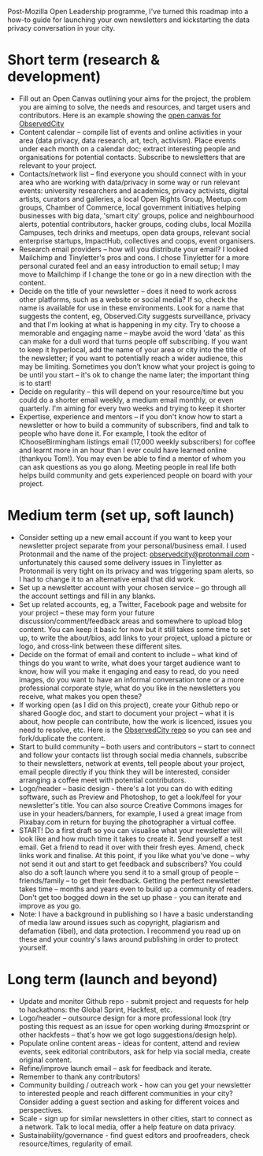 
Post-Mozilla Open Leadership programme, I've turned this roadmap into a how-to guide for launching your own newsletters and kickstarting the data privacy conversation in your city. 

# Short term (research & development)
* Fill out an Open Canvas outlining your aims for the project, the problem you are aiming to solve, the needs and resources, and target users and contributors. Here is an example showing the [open canvas for ObservedCity](https://github.com/fionacu/ObservedCity/blob/master/MOLP-open-canvas.pdf)
* Content calendar – compile list of events and online activities in your area (data privacy, data research, art, tech, activism). Place events under each month on a calendar doc; extract interesting people and organisations for potential contacts. Subscribe to newsletters that are relevant to your project.
* Contacts/network list – find everyone you should connect with in your area who are working with data/privacy in some way or run relevant events: university researchers and academics, privacy activists, digital artists, curators and galleries, a local Open Rights Group, Meetup.com groups, Chamber of Commerce, local government initiatives helping businesses with big data, 'smart city' groups, police and neighbourhood alerts, potential contributors, hacker groups, coding clubs, local Mozilla Campuses, tech drinks and meetups, open data groups, relevant social enterprise startups, ImpactHub, collectives and coops, event organisers. 
* Research email providers – how will you distribute your email? I looked Mailchimp and Tinyletter's pros and cons. I chose Tinyletter for a more personal curated feel and an easy introduction to email setup; I may move to Mailchimp if I change the tone or go in a new direction with the content.
* Decide on the title of your newsletter – does it need to work across other platforms, such as a website or social media? If so, check the name is available for use in these environments. Look for a name that suggests the content, eg, Observed.City suggests surveillance, privacy and that I'm looking at what is happening in my city. Try to choose a memorable and engaging name – maybe avoid the word 'data' as this can make for a dull word that turns people off subscribing. If you want to keep it hyperlocal, add the name of your area or city into the title of the newsletter; if you want to potentially reach a wider audience, this may be limiting. Sometimes you don't know what your project is going to be until you start – it's ok to change the name later; the important thing is to start!
* Decide on regularity – this will depend on your resource/time but you could do a shorter email weekly, a medium email monthly, or even quarterly. I'm aiming for every two weeks and trying to keep it shorter
* Expertise, experience and mentors – if you don't know how to start a newsletter or how to build a community of subscribers, find and talk to people who have done it. For example, I took the editor of IChooseBirmingham listings email (17,000 weekly subscribers) for coffee and learnt more in an hour than I ever could have learned online (thankyou Tom!). You may even be able to find a mentor of whom you can ask questions as you go along. Meeting people in real life both helps build community and gets experienced people on board with your project. 

# Medium term (set up, soft launch)
* Consider setting up a new email account if you want to keep your newsletter project separate from your personal/business email. I used Protonmail and the name of the project: observedcity@protonmail.com - unfortunately this caused some delivery issues in Tinyletter as Protonmail is very tight on its privacy and was triggering spam alerts, so I had to change it to an alternative email that did work.
* Set up a newsletter account with your chosen service – go through all the account settings and fill in any blanks.   
* Set up related accounts, eg, a Twitter, Facebook page and website for your project – these may form your future discussion/comment/feedback areas and somewhere to upload blog content. You can keep it basic for now but it still takes some time to set up, to write the about/bios, add links to your project, upload a picture or logo, and cross-link between these different sites. 
* Decide on the format of email and content to include – what kind of things do you want to write, what does your target audience want to know, how will you make it engaging and easy to read, do you need images, do you want to have an informal conversation tone or a more professional corporate style, what do you like in the newsletters you receive, what makes you open these?  
* If working open (as I did on this project), create your Github repo or shared Google doc, and start to document your project – what it is about, how people can contribute, how the work is licenced, issues you need to resolve, etc. Here is the [ObservedCity repo](https://github.com/fionacu/ObservedCity) so you can see and fork/duplicate the content.
* Start to build community – both users and contributors – start to connect and follow your contacts list through social media channels, subscribe to their newsletters, network at events, tell people about your project, email people directly if you think they will be interested, consider arranging a coffee meet with potential contributors.
* Logo/header – basic design - there's a lot you can do with editing software, such as Preview and Photoshop, to get a look/feel for your newsletter's title. You can also source Creative Commons images for use in your headers/banners, for example, I used a great image from Pixabay.com in return for buying the photographer a virtual coffee.
* START! Do a first draft so you can visualise what your newsletter will look like and how much time it takes to create it. Send yourself a test email. Get a friend to read it over with their fresh eyes. Amend, check links work and finalise. At this point, if you like what you've done – why not send it out and start to get feedback and subscribers? You could also do a soft launch where you send it to a small group of people – friends/family – to get their feedback. Getting the perfect newsletter takes time – months and years even to build up a community of readers. Don't get too bogged down in the set up phase - you can iterate and improve as you go.
* Note: I have a background in publishing so I have a basic understanding of media law around issues such as copyright, plagiarism and defamation (libel), and data protection. I recommend you read up on these and your country's laws around publishing in order to protect yourself. 

# Long term (launch and beyond)
* Update and monitor Github repo - submit project and requests for help to hackathons: the Global Sprint, Hackfest, etc.
* Logo/header – outsource design for a more professional look (try posting this request as an issue for open working during #mozsprint or other hackfests – that's how we got logo suggestions/design help). 
* Populate online content areas - ideas for content, attend and review events, seek editorial contributors, ask for help via social media, create original content.
* Refine/improve launch email – ask for feedback and iterate.
* Remember to thank any contributors!
* Community building / outreach work - how can you get your newsletter to interested people and reach different communities in your city? Consider adding a guest section and asking for different voices and perspectives.
* Scale - sign up for similar newsletters in other cities, start to connect as a network. Talk to local media, offer a help feature on data privacy.
* Sustainability/governance - find guest editors and proofreaders, check resource/times, regularity of email. 
